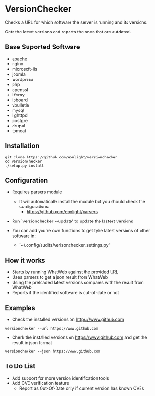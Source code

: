 # VersionChecker
Checks a URL for which software the server is running and its versions.

Gets the latest versions and reports the ones that are outdated.

## Base Suported Software

* apache
* nginx
* microsoft-iis
* joomla
* wordpress
* php
* openssl
* liferay
* ipboard
* vbulletin
* mysql
* lighttpd
* postgre
* drupal
* tomcat

## Installation

```
git clone https://github.com/eonlight/versionchecker
cd versionchecker
./setup.py install
```

## Configuration

* Requires parsers module
    * It will automatically install the module but you should check the configurations:
        * https://github.com/eonlight/parsers

* Run `versionchecker --update' to update the lastest versions

* You can add you're own functions to get tyhe latest versions of other software in:
    * `~/.config/audits/verisonchecker_settings.py'

## How it works

* Starts by running WhatWeb against the provided URL
* Uses parsers to get a json result from WhatWeb
* Using the preloaded latest versions compares with the result from WhatWeb
* Reports if the identified software is out-of-date or not

## Examples

* Check the installed versions on https://www.github.com
```
versionchecker --url https://www.github.com
```

* Cherk the installed versions on https://www.github.com and get the result in json format
```
versionchecker --json https://www.github.com
```

## To Do List

* Add support for more version identification tools
* Add CVE verification feature
    * Report as Out-Of-Date only if current version has known CVEs